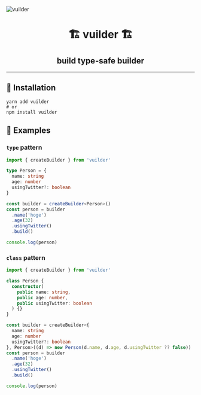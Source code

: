 ![vuilder](https://user-images.githubusercontent.com/24543982/109286874-2d7b8880-7866-11eb-8a4c-93cf380beb76.png)

<h1 align="center">🏗️ vuilder 🏗️</h1>
<h2 align="center">build type-safe builder</h2>

---

## 🚀 Installation

```shell
yarn add vuilder
# or
npm install vuilder
```

## 🍿 Examples

### `type` pattern

```ts
import { createBuilder } from 'vuilder'

type Person = {
  name: string
  age: number
  usingTwitter?: boolean
}

const builder = createBuilder<Person>()
const person = builder
  .name('hoge')
  .age(32)
  .usingTwitter()
  .build()

console.log(person)
```

### `class` pattern

```ts
import { createBuilder } from 'vuilder'

class Person {
  constructor(
    public name: string,
    public age: number,
    public usingTwitter: boolean
  ) {}
}

const builder = createBuilder<{
  name: string
  age: number
  usingTwitter?: boolean
}, Person>((d) => new Person(d.name, d.age, d.usingTwitter ?? false))
const person = builder
  .name('hoge')
  .age(32)
  .usingTwitter()
  .build()

console.log(person)
```
